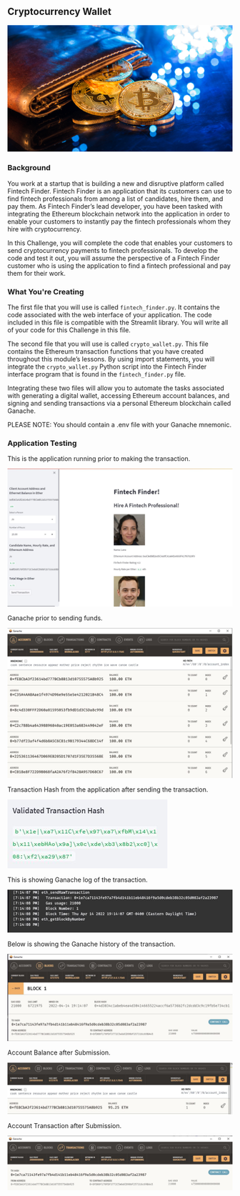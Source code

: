 ## Cryptocurrency Wallet

![An image shows a wallet with bitcoin.](Images/19-4-challenge-image.png)

### Background

You work at a startup that is building a new and disruptive platform called Fintech Finder. Fintech Finder is an application that its customers can use to find fintech professionals from among a list of candidates, hire them, and pay them. As Fintech Finder’s lead developer, you have been tasked with integrating the Ethereum blockchain network into the application in order to enable your customers to instantly pay the fintech professionals whom they hire with cryptocurrency.

In this Challenge, you will complete the code that enables your customers to send cryptocurrency payments to fintech professionals. To develop the code and test it out, you will assume the perspective of a Fintech Finder customer who is using the application to find a fintech professional and pay them for their work.

### What You're Creating

The first file that you will use is called `fintech_finder.py`. It contains the code associated with the web interface of your application. The code included in this file is compatible with the Streamlit library. You will write all of your code for this Challenge in this file.

The second file that you will use is called `crypto_wallet.py`. This file contains the Ethereum transaction functions that you have created throughout this module’s lessons. By using import statements, you will integrate the `crypto_wallet.py` Python script into the Fintech Finder interface program that is found in the `fintech_finder.py` file.

Integrating these two files will allow you to automate the tasks associated with generating a digital wallet, accessing Ethereum account balances, and signing and sending transactions via a personal Ethereum blockchain called Ganache.

PLEASE NOTE: You should contain a .env file with your Ganache mnemonic.

### Application Testing

This is the application running prior to making the transaction.

![4](Images/preset.JPG)

Ganache prior to sending funds.

![2](https://github.com/DanEspin0821/Blockchain_wallets_19/blob/main/Images/gnash%20preset.JPG)

Transaction Hash from the application after sending the transaction.

![5](Images/hash.JPG)

This is showing Ganache log of the transaction.

![6](Images/log.JPG)

Below is showing the Ganache history of the transaction.

![2](Images/ghist.JPG)

Account Balance after Submission.

![1](Images/acctbal.JPG)

Account Transaction after Submission.

![1](Images/Tranascation.JPG)

